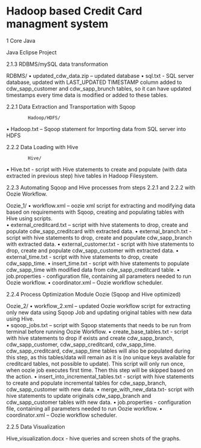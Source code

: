 # Hadoop based Credit Card managment system

1 Core Java

Java Eclipse Project 


2.1.3	RDBMS/mySQL data transformation
  
  RDBMS/
•	updated_cdw_data.zip – updated database
•	sql.txt - SQL server database, updated with LAST_UPDATED TIMESTAMP column added to cdw_sapp_customer and cdw_sapp_brunch tables, so it can have updated timestamps every time data is modified or added to these tables. 


2.2.1 Data Extraction and Transportation with Sqoop
       
            Hadoop/HDFS/
•	Hadoop.txt – Sqoop statement for Importing data from SQL server into HDFS 


2.2.2 Data Loading with Hive
            
            Hive/
•	Hive.txt -  script with Hive statements to create and populate (with data extracted in previous step) hive tables in Hadoop Filesystem.


2.2.3 Automating Sqoop and Hive processes from steps 2.2.1 and 2.2.2 with Oozie Workflow.

Oozie_1/
•	workflow.xml – oozie xml script for extracting and modifying  data based on requirements with Sqoop, creating and populating tables with Hive using scripts.  
•	external_creditcard.txt – script with hive statements to drop, create and populate cdw_sapp_creditcard with extracted data.
•	external_branch.txt - script with hive statements to drop, create and populate cdw_sapp_branch with extracted data.
•	external_customer.txt - script with hive statements to drop, create and populate cdw_sapp_customer with extracted data.
•	external_time.txt - script with hive statements to drop, create cdw_sapp_time.
•	insert_time.txt - script with hive statements to populate cdw_sapp_time with modified data from cdw_sapp_creditcard table. 
•	job.properties - configuration file, containing all parameters needed to run Oozie workflow.
•	coordinator.xml – Oozie workflow scheduler.


2.2.4 Process Optimization Module  Oozie (Sqoop and Hive optimized) 

Oozie_2/ 
•	workflow_2.xml – updated Oozie workflow script for extracting only new data using Sqoop Job and updating original tables with new data using Hive.  
•	sqoop_jobs.txt – script with Sqoop statements that needs to be run from terminal before running Oozie Workflow.
•	create_base_tables.txt - script with hive statements to drop if exists and create cdw_sapp_branch, cdw_sapp_customer, cdw_sapp_creditcard, cdw_sapp_time. cdw_sapp_creditcard, cdw_sapp_time tables will also be populated during this step, as this tables/data will remain as it is (no unique keys available for creditcard tables, not possible to update). This script will only run once, when oozie job executes first time. Then this step will be skipped based on the <decision> action. 
•	insert_into_incremental_tables.txt - script with hive statements to create and populate incremental tables for cdw_sapp_branch, cdw_sapp_customer with new data.
•	merge_with_new_data.txt- script with hive statements to update originals cdw_sapp_branch and cdw_sapp_customer tables with new data.
•	job.properties - configuration file, containing all parameters needed to run Oozie workflow.
•	coordinator.xml – Oozie workflow scheduler.
 
2.2.5 Data Visualization


Hive_visualization.docx - hive queries  and screen shots of the graphs.

